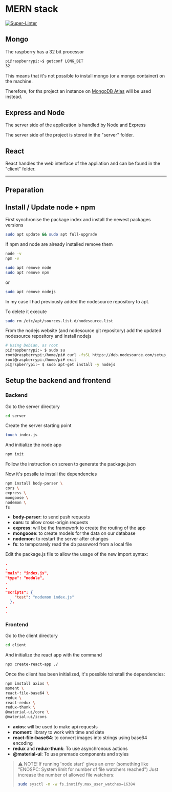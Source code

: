 # MERN stack
[![Super-Linter](https://github.com/GGn0/training_mern/actions/workflows/superlinter.yml/badge.svg)](https://github.com/GGn0/training_mern/actions/workflows/superlinter.yml)
## Mongo
The raspberry has a 32 bit processor
```sh
pi@raspberrypi:~$ getconf LONG_BIT
32
```

This means that it's not possible to install mongo (or a mongo container) on the machine.

Therefore, for ths project an instance on [MongoDB Atlas](https://www.mongodb.com/cloud/atlas/) will be used instead.

## Express and Node
The server side of the application is handled by Node and Express

The server side of the project is stored in the "server" folder.

## React
React handles the web interface of the appliation and can be found in the "client" folder.

---

## Preparation

## Install / Update node + npm
First synchronise the package index
and install the newest packages versions
```sh
sudo apt update && sudo apt full-upgrade
```

If npm and node are already installed remove them
```sh
node -v
npm -v
```
```sh
sudo apt remove node
sudo apt remove npm
```
or
```sh
sudo apt remove nodejs
```

In my case I had previously added the nodesource repository to apt.

To delete it execute
```sh
sudo rm /etc/apt/sources.list.d/nodesource.list
```

From the nodejs website (and nodesource git repository)
add the updated nodesource repository and install nodejs
```sh
# Using Debian, as root
pi@raspberrypi:~ $ sudo su
root@raspberrypi:/home/pi# curl -fsSL https://deb.nodesource.com/setup_16.x | bash -
root@raspberrypi:/home/pi# exit
pi@rspberrypi:~ $ sudo apt-get install -y nodejs
```

## Setup the backend and frontend

### Backend
Go to the server directory
```sh
cd server
```
Create the server starting point
```sh
touch index.js
```

And initialize the node app
```sh
npm init
```
Follow the instruction on screen to generate the package.json

Now it's possile to install the dependencies
```sh
npm install body-parser \
cors \
express \
mongoose \
nodemon \
fs
```

- **body-parser**: to send push requests
- **cors**: to allow cross-origin requests
- **express**: will be the framework to create the routing of the app
- **mongoose**: to create models for the data on our database
- **nodemon**: to restart the server after changes
- **fs**: to temporarely read the db password from a local file

Edit the package.js file to allow the usage of the new import syntax:

```json
.
.
"main": "index.js",
"type": "module",
.
.
"scripts": {
    "test": "nodemon index.js"
  },
.
.
```

### Frontend
Go to the client directory
```sh
cd client
```
And initialize the react app with the command
```sh
npx create-react-app ./
```

Once the client has been initialized, it's possible toinstall the dependencies:

```sh
npm imstall axios \
moment \
react-file-base64 \
redux \
react-redux \
redux-thunk \
@material-ui/core \
@material-ui/icons
```

- **axios**: will be used to make api requests
- **moment**: library to work with time and date
- **react-file-base64**: to convert images into strings using base64 encoding
- **redux** and **redux-thunk**: To use asynchronous actions
- **@material-ui**: To use premade components and styles

> :warning: NOTE! If running 'node start' gives an error (something like "ENOSPC: System limit for number of file watchers reached")
> Just increase the number of allowed file watchers:
> ```sh
>sudo sysctl -n -w fs.inotify.max_user_watches=16384
>```

